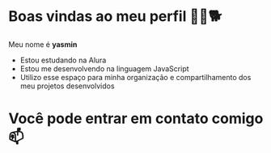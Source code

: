 # Boas vindas ao meu perfil 💙💙🐕

Meu nome é **yasmin**

- Estou estudando na Alura
- Estou me desenvolvendo na linguagem JavaScript
- Utilizo esse espaço para minha organização e compartilhamento dos meu projetos desenvolvidos

# Você pode entrar em contato comigo 📫
